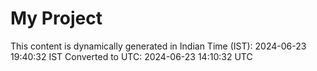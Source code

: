 # My Project

This content is dynamically generated in Indian Time (IST): 2024-06-23 19:40:32 IST
Converted to UTC: 2024-06-23 14:10:32 UTC
